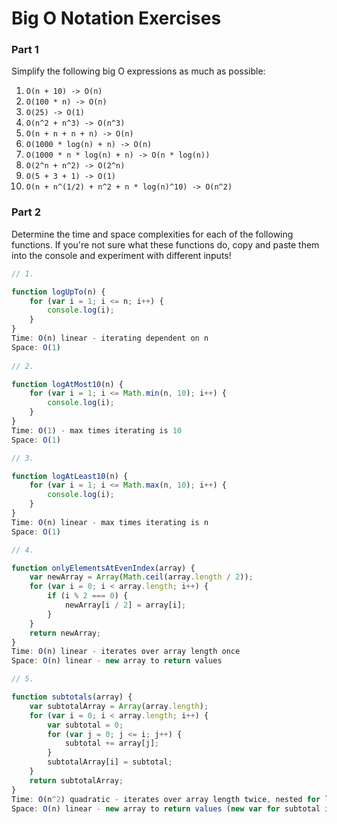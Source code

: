 # Big O Notation Exercises

### Part 1

Simplify the following big O expressions as much as possible:

1. `O(n + 10) -> O(n)`
2. `O(100 * n) -> O(n)`
3. `O(25) -> O(1)`
4. `O(n^2 + n^3) -> O(n^3)`
5. `O(n + n + n + n) -> O(n)`
6. `O(1000 * log(n) + n) -> O(n)`
7. `O(1000 * n * log(n) + n) -> O(n * log(n))`
8. `O(2^n + n^2) -> O(2^n)`
9. `O(5 + 3 + 1) -> O(1)`
10. `O(n + n^(1/2) + n^2 + n * log(n)^10) -> O(n^2)`

### Part 2

Determine the time and space complexities for each of the following functions. If you're not sure what these functions do, copy and paste them into the console and experiment with different inputs!


```js
// 1.

function logUpTo(n) {
    for (var i = 1; i <= n; i++) {
        console.log(i);
    }
}
Time: O(n) linear - iterating dependent on n
Space: O(1)
 
// 2. 

function logAtMost10(n) {
    for (var i = 1; i <= Math.min(n, 10); i++) {
        console.log(i);
    }
}
Time: O(1) - max times iterating is 10
Space: O(1)

// 3. 

function logAtLeast10(n) {
    for (var i = 1; i <= Math.max(n, 10); i++) {
        console.log(i);
    }
}
Time: O(n) linear - max times iterating is n
Space: O(1)

// 4.

function onlyElementsAtEvenIndex(array) {
    var newArray = Array(Math.ceil(array.length / 2));
    for (var i = 0; i < array.length; i++) {
        if (i % 2 === 0) {
            newArray[i / 2] = array[i];
        }
    }
    return newArray;
}
Time: O(n) linear - iterates over array length once
Space: O(n) linear - new array to return values

// 5. 

function subtotals(array) {
    var subtotalArray = Array(array.length);
    for (var i = 0; i < array.length; i++) {
        var subtotal = 0;
        for (var j = 0; j <= i; j++) {
            subtotal += array[j];
        }
        subtotalArray[i] = subtotal;
    }
    return subtotalArray;
}
Time: O(n^2) quadratic - iterates over array length twice, nested for loops
Space: O(n) linear - new array to return values (new var for subtotal is not significant in comparison)
```
